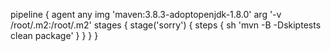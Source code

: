 pipeline {
    agent any
             img 'maven:3.8.3-adoptopenjdk-1.8.0'
             arg '-v /root/.m2:/root/.m2'
    stages {
        stage('sorry') {
            steps {
                sh 'mvn -B -Dskiptests clean package'
            }
        }
    }
}
